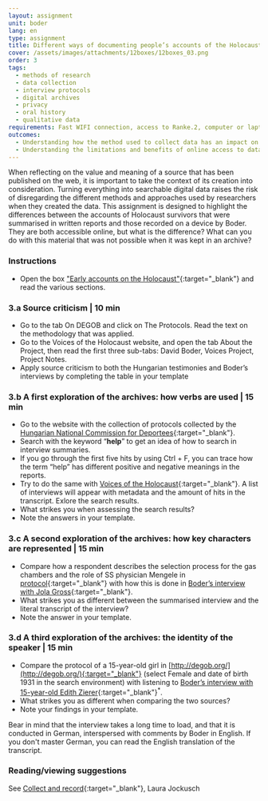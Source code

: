 ```yaml
---
layout: assignment
unit: boder
lang: en
type: assignment
title: Different ways of documenting people’s accounts of the Holocaust
cover: /assets/images/attachments/12boxes/12boxes_03.png
order: 3
tags:
  - methods of research
  - data collection
  - interview protocols
  - digital archives
  - privacy
  - oral history
  - qualitative data
requirements: Fast WIFI connection, access to Ranke.2, computer or laptop, application on laptop or computer to view video.
outcomes:
  - Understanding how the method used to collect data has an impact on its informative value for future researchers.
  - Understanding the limitations and benefits of online access to databases with personal narratives.
---
```


When reflecting on the value and meaning of a source that has been published on the web, it is important to take the context of its creation into consideration. Turning everything into searchable digital data raises the risk of disregarding the different methods and approaches used by researchers when they created the data. This assignment is designed to highlight the differences between the accounts of Holocaust survivors that were summarised in written reports and those recorded on a device by Boder. They are both accessible online, but what is the difference? What can you do with this material that was not possible when it was kept in an archive?

<!-- more -->

<!-- briefing-student -->

### Instructions
<!-- section-contents -->


- Open the box ["Early accounts on the Holocaust"](https://ranke2.uni.lu/klynt/en/#Intro){:target="_blank"} and read the various sections.

<!-- section -->

### 3.a  Source criticism | 10 min
<!-- section-contents -->

- Go to the tab On DEGOB and click on The Protocols. Read the text on the methodology that was applied.
- Go to the Voices of the Holocaust website, and open the tab About the Project, then read the first three sub-tabs: David Boder, Voices Project, Project Notes.
- Apply source criticism to both the Hungarian testimonies and Boder’s interviews by completing the table in your template

<!-- section -->

### 3.b  A first exploration of the archives: how verbs are used | 15 min
<!-- section-contents -->

- Go to the website with the collection of protocols collected by the [Hungarian National Commission for Deportees](http://degob.org/){:target="_blank"}.
- Search with the keyword “**help**” to get an idea of how to search in interview summaries.
- If you go through the first five hits by using Ctrl + F, you can trace how the term “help” has different positive and negative meanings in the reports.
- Try to do the same with [Voices of the Holocaust](https://iit.aviaryplatform.com/collections/231){:target="_blank"}.
 A list of interviews will appear with metadata and the amount of hits in the transcript. Exlore the search results. 
- What strikes you when assessing the search results?
- Note the answers in your template.

<!-- section -->

### 3.c  A second exploration of the archives: how key characters are represented | 15 min
<!-- section-contents -->

- Compare how a respondent describes the selection process for the gas chambers and the role of SS physician Mengele in [protocol](http://degob.org/index.php?showjk=131){:target="_blank"} with how this is done in [Boder’s interview with Jola Gross](https://iit.aviaryplatform.com/r/2804x54p2z){:target="_blank"}.
- What strikes you as different between the summarised interview and the literal transcript of the interview?
- Note the answer in your template.

<!-- section -->

### 3.d  A third exploration of the archives: the identity of the speaker | 15 min
<!-- section-contents -->

- Compare the protocol of a 15-year-old girl in [http://degob.org/](http://degob.org/){:target="_blank"} (select Female and date of birth 1931 in the search environment) with listening to [Boder’s interview with 15-year-old Edith Zierer](https://iit.aviaryplatform.com/r/0g3gx44z67){:target="_blank"}<sup>*</sup>.
- What strikes you as different when comparing the two sources?
- Note your findings in your template.

Bear in mind that the interview takes a long time to load, and that it is conducted in German, interspersed with comments by Boder in English. If you don't master German, you can read the English translation of the transcript.

<!-- section -->

### Reading/viewing  suggestions
<!-- section-contents -->

See [Collect and record](https://global.oup.com/academic/product/collect-and-record-9780199764556?cc=nl&lang=en&){:target="_blank"}, Laura Jockusch

<!-- briefing-teacher -->
